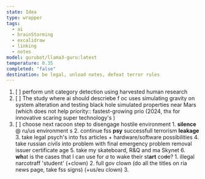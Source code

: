 ```yaml
---
state: Idea
type: wrapper
tags:
  - ai
  - brainStorming
  - excalidraw
  - linking
  - notes
model: gurubot/llama3-guru:latest
temperature: 0.35
completed: "false"
destination: be legal, unload notes, defeat terror rules
---
```

1. [ ] perform unit category detection using harvested human research
2. [ ] The study where ai should descriebe f oc uses simulating gravity on system alteration and testing black hole simulated properties near Mars (which does not help priority:: fastest-growing prio (2024, thx for innovative scaring super technology's )
3. [ ] choose next racoon step to disengage hostile environment
         1. **silence** @ ru/us environment s
         2. continue fss **psy** successfull terrorism **leakage**
         3. take legal psych's into fss articles + hardware/software possibilities
         4. take russian *civ*il*s* into problem with final emergency problem removal issuer certificate age
         5. take my skateboard, R&Q and ma Skynet
         6. **wh**at is the cases that I can use for *a* to wake their st**art** co~~de~~?
             1. illegal narcotraff 'student' (+clown)
             2. full gov clown (do all the titles on ria news page, take fss signs) (+us/eu clown)
             3. 